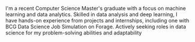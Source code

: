 I'm a recent Computer Science Master's graduate with a focus on machine learning and data analytics. Skilled in data
analysis and deep learning, I have hands-on experience from projects and internships, including one with BCG Data
Science Job Simulation on Forage. Actively seeking roles in data science for my problem-solving abilities and adaptability

